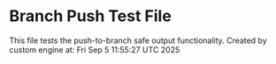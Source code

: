 # Branch Push Test File
This file tests the push-to-branch safe output functionality.
Created by custom engine at: Fri Sep  5 11:55:27 UTC 2025
